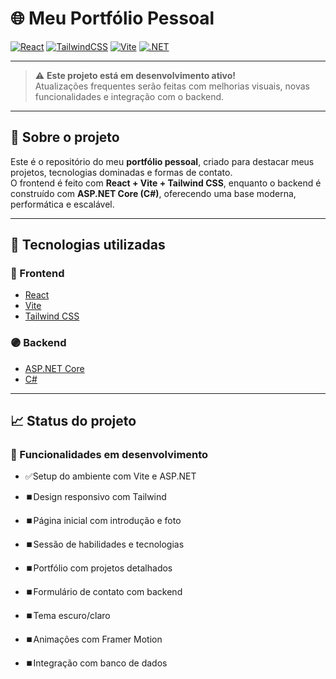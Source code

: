# 🌐 Meu Portfólio Pessoal

[![React](https://img.shields.io/badge/React-20232A?style=for-the-badge&logo=react&logoColor=61DAFB)](https://react.dev/)
[![TailwindCSS](https://img.shields.io/badge/TailwindCSS-38B2AC?style=for-the-badge&logo=tailwind-css&logoColor=white)](https://tailwindcss.com/)
[![Vite](https://img.shields.io/badge/Vite-646CFF?style=for-the-badge&logo=vite&logoColor=white)](https://vitejs.dev/)
[![.NET](https://img.shields.io/badge/.NET-7.0-blueviolet?style=for-the-badge&logo=dotnet)](https://dotnet.microsoft.com/)

---

> ⚠️ **Este projeto está em desenvolvimento ativo!**  
> Atualizações frequentes serão feitas com melhorias visuais, novas funcionalidades e integração com o backend.

---

## 🧠 Sobre o projeto

Este é o repositório do meu **portfólio pessoal**, criado para destacar meus projetos, tecnologias dominadas e formas de contato.  
O frontend é feito com **React + Vite + Tailwind CSS**, enquanto o backend é construído com **ASP.NET Core (C#)**, oferecendo uma base moderna, performática e escalável.

---

## 🔧 Tecnologias utilizadas

### 🔷 Frontend

- [React](https://react.dev/)
- [Vite](https://vitejs.dev/)
- [Tailwind CSS](https://tailwindcss.com/)

### 🟣 Backend

- [ASP.NET Core](https://dotnet.microsoft.com/)
- [C#](https://learn.microsoft.com/pt-br/dotnet/csharp/)

---

## 📈 Status do projeto

### 🔨 Funcionalidades em desenvolvimento
- ✅Setup do ambiente com Vite e ASP.NET

- ⏹️Design responsivo com Tailwind

- ⏹️Página inicial com introdução e foto

- ⏹️Sessão de habilidades e tecnologias

- ⏹️Portfólio com projetos detalhados

- ⏹️Formulário de contato com backend

- ⏹️Tema escuro/claro

- ⏹️Animações com Framer Motion

- ⏹️Integração com banco de dados
